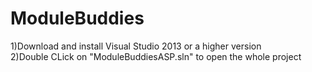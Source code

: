 # ModuleBuddies
1)Download and install Visual Studio 2013 or a higher version
<br/>
2)Double CLick on "ModuleBuddiesASP.sln" to open the whole project
